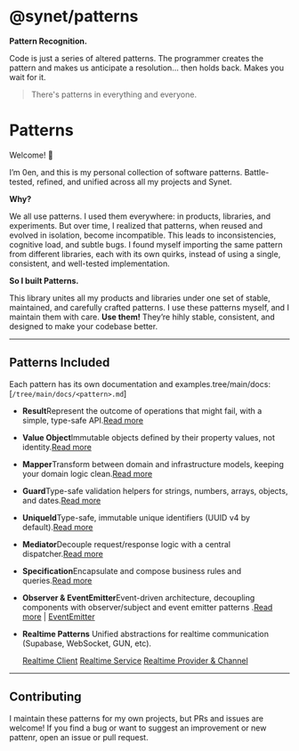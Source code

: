 # @synet/patterns

**Pattern Recognition.**

Code is just a series of altered patterns.
The programmer creates the pattern and makes us anticipate a resolution...
then holds back.
Makes you wait for it.

> There's patterns in everything and everyone.

# Patterns

Welcome! 👋

I’m 0en, and this is my personal collection of software patterns. Battle-tested, refined, and unified across all my projects and Synet.

**Why?**

We all use patterns. I used them everywhere: in products, libraries, and experiments. But over time, I realized that patterns, when reused and evolved in isolation, become incompatible. This leads to inconsistencies, cognitive load, and subtle bugs. I found myself importing the same pattern from different libraries, each with its own quirks, instead of using a single, consistent, and well-tested implementation.

**So I built Patterns.**

This library unites all my products and libraries under one set of stable, maintained, and carefully crafted patterns.
I use these patterns myself, and I maintain them with care.
**Use them!** They’re hihly stable, consistent, and designed to make your codebase better.

---

## Patterns Included

Each pattern has its own documentation and examples.tree/main/docs: [`/tree/main/docs/<pattern>.md`]

- **Result**Represent the outcome of operations that might fail, with a simple, type-safe API.[Read more](https://github.com/anton-ecom/patterns/tree/main/docs/result.md)
- **Value Object**Immutable objects defined by their property values, not identity.[Read more](https://github.com/anton-ecom/patterns/tree/main/docs/value-object.md)
- **Mapper**Transform between domain and infrastructure models, keeping your domain logic clean.[Read more](https://github.com/anton-ecom/patterns/tree/main/docs/mapper.md)
- **Guard**Type-safe validation helpers for strings, numbers, arrays, objects, and dates.[Read more](https://github.com/anton-ecom/patterns/tree/main/docs/guard.md)
- **UniqueId**Type-safe, immutable unique identifiers (UUID v4 by default).[Read more](https://github.com/anton-ecom/patterns/tree/main/docs/unique-id.md)
- **Mediator**Decouple request/response logic with a central dispatcher.[Read more](https://github.com/anton-ecom/patterns/tree/main/docs/mediator.md)
- **Specification**Encapsulate and compose business rules and queries.[Read more](https://github.com/anton-ecom/patterns/tree/main/docs/specification.md)
- **Observer & EventEmitter**Event-driven architecture, decoupling components with observer/subject and event emitter patterns .[Read more](https://github.com/anton-ecom/patterns/tree/main/docs/observer.md) | [EventEmitter](https://github.com/anton-ecom/patterns/tree/main/docs/event-emitter.md)
- **Realtime Patterns**
  Unified abstractions for realtime communication (Supabase, WebSocket, GUN, etc).
  
  [Realtime Client](https://github.com/anton-ecom/patterns/tree/main/docs/realtime/realtime.md) 
  [Realtime Service](https://github.com/anton-ecom/patterns/tree/main/docs/realtime/realtime-service.md)
  [Realtime Provider &amp; Channel](https://github.com/anton-ecom/patterns/tree/main/docs/realtime/realtime-provider-channel.md)

---

## Contributing

I maintain these patterns for my own projects, but PRs and issues are welcome!
If you find a bug or want to suggest an improvement or new pattenr, open an issue or pull request.
